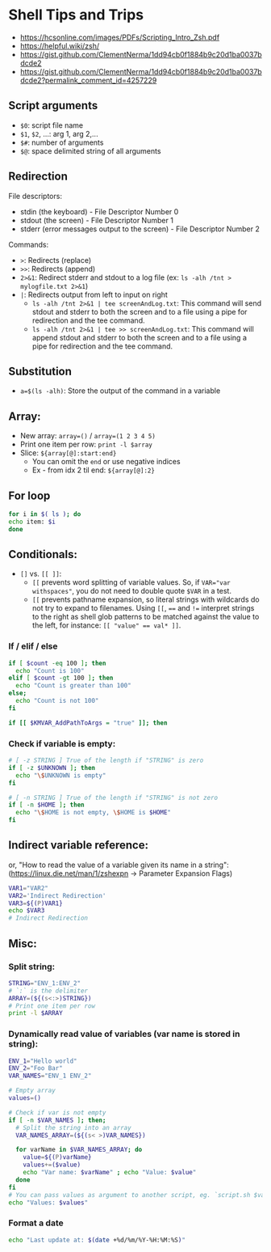# Shell Tips and Trips

- https://hcsonline.com/images/PDFs/Scripting_Intro_Zsh.pdf
- https://helpful.wiki/zsh/
- https://gist.github.com/ClementNerma/1dd94cb0f1884b9c20d1ba0037bdcde2
- https://gist.github.com/ClementNerma/1dd94cb0f1884b9c20d1ba0037bdcde2?permalink_comment_id=4257229

## Script arguments

- `$0`: script file name
- `$1`, `$2`, ...: arg 1, arg 2,...
- `$#`: number of arguments
- `$@`: space delimited string of all arguments

## Redirection

File descriptors:

- stdin (the keyboard) - File Descriptor Number 0
- stdout (the screen) - File Descriptor Number 1
- stderr (error messages output to the screen) - File Descriptor Number 2

Commands:

- `>`: Redirects (replace)
- `>>`: Redirects (append)
- `2>&1`: Redirect stderr and stdout to a log file (ex: `ls -alh /tnt > mylogfile.txt 2>&1`)
- `|`: Redirects output from left to input on right
  - `ls -alh /tnt 2>&1 | tee screenAndLog.txt`: This command will send stdout and stderr to both the screen and to a file using a pipe for redirection and the tee command.
  - `ls -alh /tnt 2>&1 | tee >> screenAndLog.txt`: This command will append stdout and stderr to both the screen and to a file using a pipe for redirection and the tee command.

## Substitution

- `a=$(ls -alh)`: Store the output of the command in a variable

## Array:

- New array: `array=()` / `array=(1 2 3 4 5)`
- Print one item per row: `print -l $array`
- Slice: `${array[@]:start:end}`
  - You can omit the `end` or use negative indices
  - Ex - from idx 2 til end: `${array[@]:2}`

## For loop

```zsh
for i in $( ls ); do
echo item: $i
done
```

## Conditionals:

- `[]` vs. `[[ ]]`:
  - `[[` prevents word splitting of variable values. So, if `VAR="var withspaces"`, you do not need to double quote `$VAR` in a test.
  - `[[` prevents pathname expansion, so literal strings with wildcards do not try to expand to filenames. Using `[[`, `==` and `!=` interpret strings to the right as shell glob patterns to be matched against the value to the left, for instance: `[[ "value" == val* ]]`.

### If / elif / else

```zsh
if [ $count -eq 100 ]; then
  echo "Count is 100"
elif [ $count -gt 100 ]; then
  echo "Count is greater than 100"
else;
  echo "Count is not 100"
fi
```

```zsh
if [[ $KMVAR_AddPathToArgs = "true" ]]; then
```

### Check if variable is empty:

```zsh
# [ -z STRING ] True of the length if "STRING" is zero
if [ -z $UNKNOWN ]; then
  echo "\$UNKNOWN is empty"
fi

# [ -n STRING ] True of the length if "STRING" is not zero
if [ -n $HOME ]; then
  echo "\$HOME is not empty, \$HOME is $HOME"
fi
```

## Indirect variable reference:

or, "How to read the value of a variable given its name in a string":
(https://linux.die.net/man/1/zshexpn -> Parameter Expansion Flags)

```zsh
VAR1="VAR2"
VAR2='Indirect Redirection'
VAR3=${(P)VAR1}
echo $VAR3
# Indirect Redirection
```

## Misc:

### Split string:

```zsh
STRING="ENV_1:ENV_2"
# `:` is the delimiter
ARRAY=(${(s<:>)STRING})
# Print one item per row
print -l $ARRAY
```

### Dynamically read value of variables (var name is stored in string):

```zsh
ENV_1="Hello world"
ENV_2="Foo Bar"
VAR_NAMES="ENV_1 ENV_2"

# Empty array
values=()

# Check if var is not empty
if [ -n $VAR_NAMES ]; then;
  # Split the string into an array
  VAR_NAMES_ARRAY=(${(s< >)VAR_NAMES})

  for varName in $VAR_NAMES_ARRAY; do
    value=${(P)varName}
    values+=($value)
    echo "Var name: $varName" ; echo "Value: $value"
  done
fi
# You can pass values as argument to another script, eg. `script.sh $values`
echo "Values: $values"
```

### Format a date

```zsh
echo "Last update at: $(date +%d/%m/%Y-%H:%M:%S)"

```
